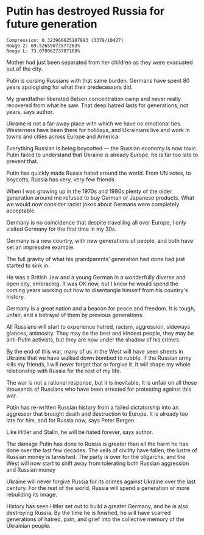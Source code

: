 # Putin has destroyed Russia for future generation

```
Compression: 0.323966625107893 (3378/10427)
Rouge 2: 69.52659073577263%
Rouge L: 73.07906273707168%
```

Mother had just been separated from her children as they were evacuated out of the city.

Putin is cursing Russians with that same burden. Germans have spent 80 years apologising for what their predecessors did.

My grandfather liberated Belsen concentration camp and never really recovered from what he saw. That deep hatred lasts for generations, not years, says author.

Ukraine is not a far-away place with which we have no emotional ties. Westerners have been there for holidays, and Ukrainians live and work in towns and cities across Europe and America.

Everything Russian is being boycotted — the Russian economy is now toxic. Putin failed to understand that Ukraine is already Europe, he is far too late to prevent that.

Putin has quickly made Russia hated around the world. From UN votes, to boycotts, Russia has very, very few friends.

When I was growing up in the 1970s and 1980s plenty of the older generation around me refused to buy German or Japanese products. What we would now consider racist jokes about Germans were completely acceptable.

Germany is no coincidence that despite travelling all over Europe, I only visited Germany for the first time in my 30s.

Germany is a new country, with new generations of people, and both have set an impressive example.

The full gravity of what his grandparents’ generation had done had just started to sink in.

He was a British Jew and a young German in a wonderfully diverse and open city, embracing. It was OK now, but I knew he would spend the coming years working out how to disentangle himself from his country's history.

Germany is a great nation and a beacon for peace and freedom. It is tough, unfair, and a betrayal of them by previous generations.

All Russians will start to experience hatred, racism, aggression, sideways glances, animosity. They may be the best and kindest people, they may be anti-Putin activists, but they are now under the shadow of his crimes.

By the end of this war, many of us in the West will have seen streets in Ukraine that we have walked down bombed to rubble. If the Russian army kills my friends, I will never forget that or forgive it. It will shape my whole relationship with Russia for the rest of my life.

The war is not a rational response, but it is inevitable. It is unfair on all those thousands of Russians who have been arrested for protesting against this war.

Putin has re-written Russian history from a failed dictatorship into an aggressor that brought death and destruction to Europe. It is already too late for him, and for Russia now, says Peter Bergen.

Like Hitler and Stalin, he will be hated forever, says author.

The damage Putin has done to Russia is greater than all the harm he has done over the last few decades. The veils of civility have fallen, the lustre of Russian money is tarnished. The party is over for the oligarchs, and the West will now start to shift away from tolerating both Russian aggression and Russian money

Ukraine will never forgive Russia for its crimes against Ukraine over the last century. For the rest of the world, Russia will spend a generation or more rebuilding its image.

History has seen Hitler set out to build a greater Germany, and he is also destroying Russia. By the time he is finished, he will have scarred generations of hatred, pain, and grief into the collective memory of the Ukrainian people.
